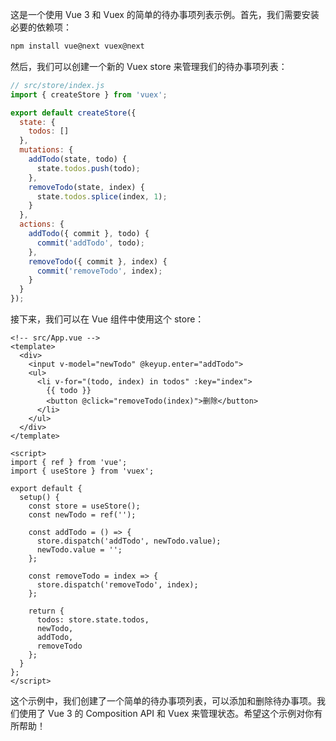 这是一个使用 Vue 3 和 Vuex 的简单的待办事项列表示例。首先，我们需要安装必要的依赖项：

```bash
npm install vue@next vuex@next
```

然后，我们可以创建一个新的 Vuex store 来管理我们的待办事项列表：

```javascript
// src/store/index.js
import { createStore } from 'vuex';

export default createStore({
  state: {
    todos: []
  },
  mutations: {
    addTodo(state, todo) {
      state.todos.push(todo);
    },
    removeTodo(state, index) {
      state.todos.splice(index, 1);
    }
  },
  actions: {
    addTodo({ commit }, todo) {
      commit('addTodo', todo);
    },
    removeTodo({ commit }, index) {
      commit('removeTodo', index);
    }
  }
});
```

接下来，我们可以在 Vue 组件中使用这个 store：

```vue
<!-- src/App.vue -->
<template>
  <div>
    <input v-model="newTodo" @keyup.enter="addTodo">
    <ul>
      <li v-for="(todo, index) in todos" :key="index">
        {{ todo }}
        <button @click="removeTodo(index)">删除</button>
      </li>
    </ul>
  </div>
</template>

<script>
import { ref } from 'vue';
import { useStore } from 'vuex';

export default {
  setup() {
    const store = useStore();
    const newTodo = ref('');

    const addTodo = () => {
      store.dispatch('addTodo', newTodo.value);
      newTodo.value = '';
    };

    const removeTodo = index => {
      store.dispatch('removeTodo', index);
    };

    return {
      todos: store.state.todos,
      newTodo,
      addTodo,
      removeTodo
    };
  }
};
</script>
```

这个示例中，我们创建了一个简单的待办事项列表，可以添加和删除待办事项。我们使用了 Vue 3 的 Composition API 和 Vuex 来管理状态。希望这个示例对你有所帮助！